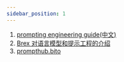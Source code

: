 ```yaml
---
sidebar_position: 1
---
```


1. [prompting engineering guide(中文)](https://www.promptingguide.ai/zh)
2. [Brex 对语言模型和提示工程的介绍](https://github.com/brexhq/prompt-engineering)
3. [prompthub.bito](https://prompthub.bito.ai/)
